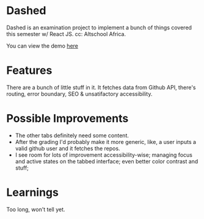 # Dashed

Dashed is an examination project to implement a bunch of things covered this semester w/ React JS. 
cc: Altschool Africa.

You can view the demo [here](https://dashed.vercel.app)

# Features

There are a bunch of little stuff in it. It fetches data from Github API, there's routing, error boundary, SEO & unsatifactory accessibility.

# Possible Improvements

- The other tabs definitely need some content.
- After the grading I'd probably make it more generic, like, a user inputs a valid github user and it fetches the repos.
- I see room for lots of improvement accessibility-wise; managing focus and active states on the tabbed interface; even better color contrast and stuff;


# Learnings

Too long, won't tell yet.